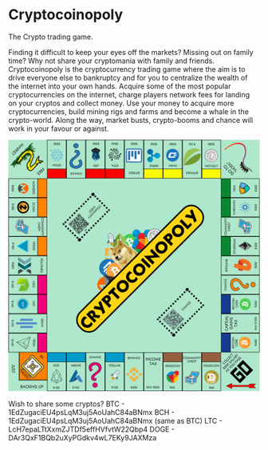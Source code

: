 # Cryptocoinopoly
The Crypto trading game.

Finding it difficult to keep your eyes off the markets? Missing out on family time? Why not share your cryptomania with family and friends. Cryptocoinopoly is the cryptocurrency trading game where the aim is to drive everyone else to bankruptcy and for you to centralize the wealth of the internet into your own hands. Acquire some of the most popular cryptocurrencies on the internet, charge players network fees for landing on your cryptos and collect money. Use your money to acquire more cryptocurrencies, build mining rigs and farms and become a whale in the crypto-world. Along the way, market busts, crypto-booms and chance will work in your favour or against.

![Board Layout](boardV01.png)


Wish to share some cryptos?
BTC  - 1EdZugaciEU4psLqM3uj5AoUahC84aBNmx
BCH  - 1EdZugaciEU4psLqM3uj5AoUahC84aBNmx (same as BTC)
LTC  - LcH7epaLTtXxmZJTDf5effHVfvtW22Qbp4
DOGE - DAr3QxF1BQb2uXyPGdkv4wL7EKy9JAXMza
